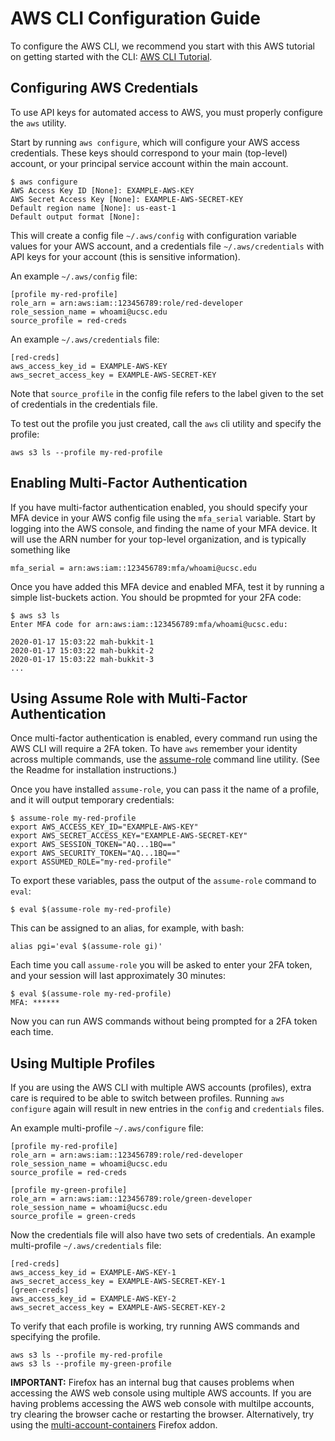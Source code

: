 # AWS CLI Configuration Guide

To configure the AWS CLI, we recommend you start with this AWS tutorial on getting started
with the CLI: [AWS CLI Tutorial](http://docs.aws.amazon.com/cli/latest/userguide/cli-chap-getting-started.html).

## Configuring AWS Credentials

To use API keys for automated access to AWS, you must properly configure the `aws` utility.

Start by running `aws configure`, which will configure your AWS access credentials. These
keys should correspond to your main (top-level) account, or your principal service account
within the main account.

```
$ aws configure
AWS Access Key ID [None]: EXAMPLE-AWS-KEY
AWS Secret Access Key [None]: EXAMPLE-AWS-SECRET-KEY
Default region name [None]: us-east-1
Default output format [None]:
```

This will create a config file `~/.aws/config` with configuration variable values for your AWS account,
and a credentials file `~/.aws/credentials` with API keys for your account (this is sensitive information).

An example `~/.aws/config` file:

```
[profile my-red-profile]
role_arn = arn:aws:iam::123456789:role/red-developer
role_session_name = whoami@ucsc.edu
source_profile = red-creds
```

An example `~/.aws/credentials` file:

```
[red-creds]
aws_access_key_id = EXAMPLE-AWS-KEY
aws_secret_access_key = EXAMPLE-AWS-SECRET-KEY
```

Note that `source_profile` in the config file refers to the label given to the set of credentials
in the credentials file.

To test out the profile you just created, call the `aws` cli utility and specify the profile:

```
aws s3 ls --profile my-red-profile
```

## Enabling Multi-Factor Authentication

If you have multi-factor authentication enabled, you should specify your MFA device
in your AWS config file using the `mfa_serial` variable. Start by logging into the
AWS console, and finding the name of your MFA device. It will use the ARN number for
your top-level organization, and is typically something like

```
mfa_serial = arn:aws:iam::123456789:mfa/whoami@ucsc.edu
```

Once you have added this MFA device and enabled MFA, test it by running a simple
list-buckets action. You should be propmted for your 2FA code:

```
$ aws s3 ls
Enter MFA code for arn:aws:iam::123456789:mfa/whoami@ucsc.edu:

2020-01-17 15:03:22 mah-bukkit-1
2020-01-17 15:03:22 mah-bukkit-2
2020-01-17 15:03:22 mah-bukkit-3
...
```

## Using Assume Role with Multi-Factor Authentication

Once multi-factor authentication is enabled, every command run using the AWS CLI will
require a 2FA token. To have `aws` remember your identity across multiple commands,
use the [assume-role](https://github.com/remind101/assume-role) command line utility.
(See the Readme for installation instructions.)

Once you have installed `assume-role`, you can pass it the name of a profile, and it
will output temporary credentials:

```
$ assume-role my-red-profile
export AWS_ACCESS_KEY_ID="EXAMPLE-AWS-KEY"
export AWS_SECRET_ACCESS_KEY="EXAMPLE-AWS-SECRET-KEY"
export AWS_SESSION_TOKEN="AQ...1BQ=="
export AWS_SECURITY_TOKEN="AQ...1BQ=="
export ASSUMED_ROLE="my-red-profile"
```

To export these variables, pass the output of the `assume-role` command to `eval`:

```
$ eval $(assume-role my-red-profile)
```

This can be assigned to an alias, for example, with bash:

```
alias pgi='eval $(assume-role gi)'
```

Each time you call `assume-role` you will be asked to enter your 2FA token, and your
session will last approximately 30 minutes:

```
$ eval $(assume-role my-red-profile)
MFA: ******
```

Now you can run AWS commands without being prompted for a 2FA token each time.

## Using Multiple Profiles

If you are using the AWS CLI with multiple AWS accounts (profiles), extra care is required
to be able to switch between profiles. Running `aws configure` again will result in new entries
in the `config` and `credentials` files.

An example multi-profile `~/.aws/configure` file:

```
[profile my-red-profile]
role_arn = arn:aws:iam::123456789:role/red-developer
role_session_name = whoami@ucsc.edu
source_profile = red-creds

[profile my-green-profile]
role_arn = arn:aws:iam::123456789:role/green-developer
role_session_name = whoami@ucsc.edu
source_profile = green-creds
```

Now the credentials file will also have two sets of credentials.
An example multi-profile `~/.aws/credentials` file:

```
[red-creds]
aws_access_key_id = EXAMPLE-AWS-KEY-1
aws_secret_access_key = EXAMPLE-AWS-SECRET-KEY-1
[green-creds]
aws_access_key_id = EXAMPLE-AWS-KEY-2
aws_secret_access_key = EXAMPLE-AWS-SECRET-KEY-2
```

To verify that each profile is working, try running AWS commands
and specifying the profile.

```
aws s3 ls --profile my-red-profile
aws s3 ls --profile my-green-profile
```

**IMPORTANT:** Firefox has an internal bug that causes problems when accessing the
AWS web console using multiple AWS accounts. If you are having problems accessing the
AWS web console with multilpe accounts, try clearing the browser cache or restarting
the browser. Alternatively, try using the
[multi-account-containers](https://addons.mozilla.org/en-US/firefox/addon/multi-account-containers/)
Firefox addon.
